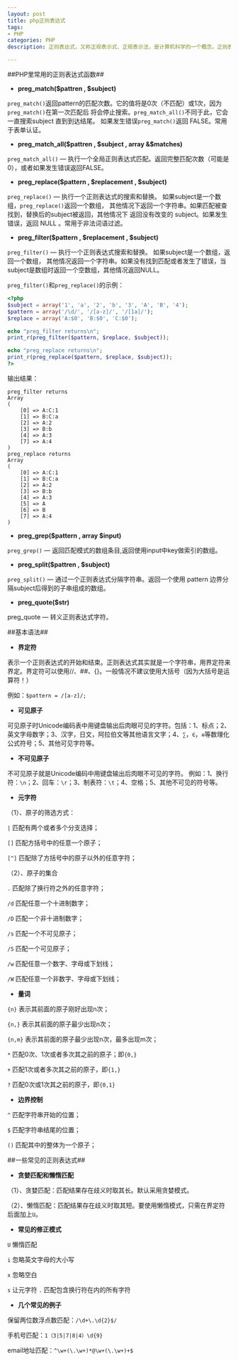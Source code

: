 ```yaml
---
layout: post
title: php正则表达式
tags:
- PHP
categories: PHP
description: 正则表达式，又称正规表示式、正规表示法，是计算机科学的一个概念。正则表达式使用单个字符串来描述、匹配一系列匹配某个句法规则的字符串。许多程序设计语言都支持利用正则表达式进行字符串操作。

---
```


##PHP里常用的正则表达式函数##
- **preg_match($pattren , $subject)**

`preg_match()`返回pattern的匹配次数。它的值将是0次（不匹配）或1次，因为`preg_match()`在第一次匹配后 将会停止搜索。`preg_match_all()`不同于此，它会一直搜索subject 直到到达结尾。 如果发生错误`preg_match()`返回 FALSE。常用于表单认证。

- **preg_match\_all($pattren , $subject , array &$matches)**

`preg_match_all()` — 执行一个全局正则表达式匹配。返回完整匹配次数（可能是0），或者如果发生错误返回FALSE。

- **preg_replace($pattern , $replacement , $subject)**

`preg_replace()` — 执行一个正则表达式的搜索和替换。 如果subject是一个数组，`preg_replace()`返回一个数组， 其他情况下返回一个字符串。如果匹配被查找到，替换后的subject被返回，其他情况下 返回没有改变的 subject。如果发生错误，返回 NULL 。常用于非法词语过滤。

- **preg_filter($pattern , $replacement , $subject)**

`preg_filter()` — 执行一个正则表达式搜索和替换。 如果subject是一个数组，返回一个数组， 其他情况返回一个字符串。如果没有找到匹配或者发生了错误，当subject是数组时返回一个空数组，其他情况返回NULL。

`preg_filter()`和`preg_replace()`的示例：

```php
<?php
$subject = array('1', 'a', '2', 'b', '3', 'A', 'B', '4'); 
$pattern = array('/\d/', '/[a-z]/', '/[1a]/'); 
$replace = array('A:$0', 'B:$0', 'C:$0'); 

echo "preg_filter returns\n";
print_r(preg_filter($pattern, $replace, $subject)); 

echo "preg_replace returns\n";
print_r(preg_replace($pattern, $replace, $subject)); 
?>
```

输出结果：

```
preg_filter returns
Array
(
    [0] => A:C:1
    [1] => B:C:a
    [2] => A:2
    [3] => B:b
    [4] => A:3
    [7] => A:4
)
preg_replace returns
Array
(
    [0] => A:C:1
    [1] => B:C:a
    [2] => A:2
    [3] => B:b
    [4] => A:3
    [5] => A
    [6] => B
    [7] => A:4
)
```

- **preg_grep($pattern , array $input)**

`preg_grep()` — 返回匹配模式的数组条目,返回使用input中key做索引的数组。

- **preg_split($pattren , $subject)**

`preg_split()` — 通过一个正则表达式分隔字符串。返回一个使用 pattern 边界分隔subject后得到的子串组成的数组。

- **preg_quote($str)**

preg_quote — 转义正则表达式字符。

##基本语法##

- **界定符**

表示一个正则表达式的开始和结束。正则表达式其实就是一个字符串，用界定符来界定。界定符可以使用//、##、{}。一般情况不建议使用大括号（因为大括号是运算符！）

例如：`$pattern = /[a-z]/;`

- **可见原子**

可见原子时Unicode编码表中用键盘输出后肉眼可见的字符。包括：1、标点；2、英文字母数字；3、汉字，日文，阿拉伯文等其他语言文字；4、`∑`，`∈`，`≌`等数理化公式符号；5、其他可见字符等。

- **不可见原子**

不可见原子就是Unicode编码中用键盘输出后肉眼不可见的字符。
例如：1、换行符：`\n`；2、回车：`\r`；3、制表符：`\t`；4、空格；5、其他不可见的符号等。

- **元字符**

（1）、原子的筛选方式：

`|` 匹配有两个或者多个分支选择；

`[]` 匹配方括号中的任意一个原子；

`[^]` 匹配除了方括号中的原子以外的任意字符；

（2）、原子的集合

`.`  匹配除了换行符之外的任意字符；

`/d`  匹配任意一个十进制数字；

`/D`  匹配一个非十进制数字；

`/s`  匹配一个不可见原子；

`/S`  匹配一个可见原子；

`/w`  匹配任意一个数字、字母或下划线；

`/W`  匹配任意一个非数字、字母或下划线；

- **量词**

`{n}`  表示其前面的原子刚好出现n次；

`{n,}`  表示其前面的原子最少出现n次；

`{n,m}`  表示其前面的原子最少出现n次，最多出现m次；

`*`  匹配0次、1次或者多次其之前的原子；即`{0,}`

`+`  匹配1次或者多次其之前的原子，即`{1,}`

`?`  匹配0次或1次其之前的原子，即`{0,1}`

- **边界控制**

`^`  匹配字符串开始的位置；

`$`  匹配字符串结尾的位置；

`()`  匹配其中的整体为一个原子；

##一些常见的正则表达式##

- **贪婪匹配和懒惰匹配**

（1）、贪婪匹配：匹配结果存在歧义时取其长。默认采用贪婪模式。

（2）、懒惰匹配：匹配结果存在歧义时取其短。要使用懒惰模式，只需在界定符后面加上`U`。

- **常见的修正模式**

`U`  懒惰匹配

`i`  忽略英文字母的大小写

`x`  忽略空白

`s`  让元字符 `.` 匹配包含换行符在内的所有字符

- **几个常见的例子**

保留两位数浮点数匹配：`/\d+\.\d{2}$/`

手机号匹配：`1（3|5|7|8|4）\d{9}`

email地址匹配：`^\w+(\.\w+)*@\w+(\.\w+)+$`